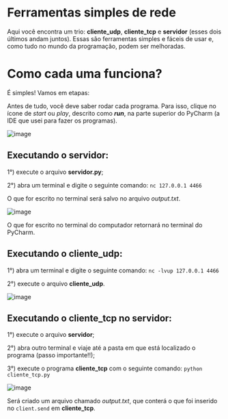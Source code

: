 # Ferramentas simples de rede
Aqui você encontra um trio: **cliente_udp**, **cliente_tcp** e **servidor** (esses dois últimos andam juntos). Essas são ferramentas simples e fáceis de usar e, como tudo no mundo da programação, podem ser melhoradas.

# Como cada uma funciona?
É simples! Vamos em etapas:

Antes de tudo, você deve saber rodar cada programa. Para isso, clique no ícone de _start_ ou _play_, descrito como ***run***, na parte superior do PyCharm (a IDE que usei para fazer os programas).

![image](https://github.com/LeRodrigues2005/clientes-e-servidor/assets/97632543/6ddaddb4-6c83-4c83-9ebd-f7b9b553bc81)

## Executando o servidor:

1°) execute o arquivo **servidor.py**;

2°) abra um terminal e digite o seguinte comando: ` nc 127.0.0.1 4466 ` 

O que for escrito no terminal será salvo no arquivo _output.txt_.


![image](https://github.com/LeRodrigues2005/clientes-e-servidor/assets/97632543/d315f88f-6ac4-4f08-8ea2-bef7594f1ec4)


O que for escrito no terminal do computador retornará no terminal do PyCharm.

## Executando o cliente_udp:

1°) abra um terminal e digite o seguinte comando: ` nc -lvup 127.0.0.1 4466 ` 

2°) execute o arquivo **cliente_udp**.


![image](https://github.com/LeRodrigues2005/clientes-e-servidor/assets/97632543/a89fa36e-04b5-4db9-850d-e34eca2bd077)


## Executando o cliente_tcp no servidor:

1°) execute o arquivo **servidor**;

2°) abra outro terminal e viaje até a pasta em que está localizado o programa (passo importante!!);

3°) execute o programa **cliente_tcp** com o seguinte comando: ` python cliente_tcp.py ` 

![image](https://github.com/LeRodrigues2005/clientes-e-servidor/assets/97632543/248c64ef-89d5-4980-83ee-1ffe5db0c4da)

Será criado um arquivo chamado _output.txt_, que conterá o que foi inserido no ` client.send ` em **cliente_tcp**. 




